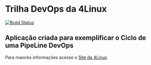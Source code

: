 # Trilha DevOps da 4Linux

<!-- Altere a Flag abaixo com sua URL do Travis -->
[![Build Status](https://travis-ci.org/le2018/DevOpsLab-HelloWorld.svg?branch=master)](https://travis-ci.org/le2018/DevOpsLab-HelloWorld)

## Aplicação criada para exemplificar o Ciclo de uma PipeLine DevOps


Para maiores informações acesse o [Site da 4Linux](https://www.4linux.com.br/cursos/devops)
